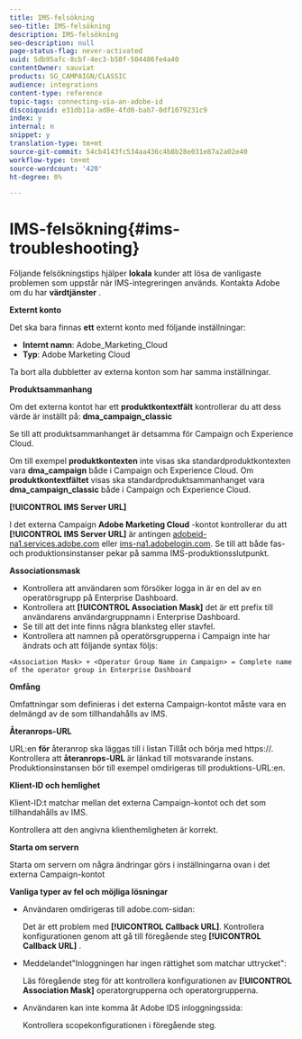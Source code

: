 ```yaml
---
title: IMS-felsökning
seo-title: IMS-felsökning
description: IMS-felsökning
seo-description: null
page-status-flag: never-activated
uuid: 5db95afc-8cbf-4ec3-b58f-504486fe4a40
contentOwner: sauviat
products: SG_CAMPAIGN/CLASSIC
audience: integrations
content-type: reference
topic-tags: connecting-via-an-adobe-id
discoiquuid: e31db11a-ad8e-4fd0-bab7-0df1079231c9
index: y
internal: n
snippet: y
translation-type: tm+mt
source-git-commit: 54cb4143fc534aa436c4b8b28e031e87a2a02e40
workflow-type: tm+mt
source-wordcount: '420'
ht-degree: 0%

---
```



# IMS-felsökning{#ims-troubleshooting}

Följande felsökningstips hjälper **lokala** kunder att lösa de vanligaste problemen som uppstår när IMS-integreringen används. Kontakta Adobe om du har **värdtjänster** .

**Externt konto**

Det ska bara finnas **ett** externt konto med följande inställningar:

* **Internt namn**: Adobe_Marketing_Cloud
* **Typ**: Adobe Marketing Cloud

Ta bort alla dubbletter av externa konton som har samma inställningar.

**Produktsammanhang**

Om det externa kontot har ett **produktkontextfält** kontrollerar du att dess värde är inställt på: **dma_campaign_classic**

Se till att produktsammanhanget är detsamma för Campaign och Experience Cloud.

Om till exempel **produktkontexten** inte visas ska standardproduktkontexten vara **dma_campaign** både i Campaign och Experience Cloud. Om **produktkontextfältet** visas ska standardproduktsammanhanget vara **dma_campaign_classic** både i Campaign och Experience Cloud.

**[!UICONTROL IMS Server URL]**

I det externa Campaign **Adobe Marketing Cloud** -kontot kontrollerar du att **[!UICONTROL IMS Server URL]** är antingen [adobeid-na1.services.adobe.com](https://adobeid-na1.services.adobe.com/) eller [ims-na1.adobelogin.com](http://ims-na1.adobelogin.com/). Se till att både fas- och produktionsinstanser pekar på samma IMS-produktionsslutpunkt.

**Associationsmask**

* Kontrollera att användaren som försöker logga in är en del av en operatörsgrupp på Enterprise Dashboard.
* Kontrollera att **[!UICONTROL Association Mask]** det är ett prefix till användarens användargruppnamn i Enterprise Dashboard.
* Se till att det inte finns några blanksteg eller stavfel.
* Kontrollera att namnen på operatörsgrupperna i Campaign inte har ändrats och att följande syntax följs:

```
<Association Mask> + <Operator Group Name in Campaign> = Complete name of the operator group in Enterprise Dashboard
```

**Omfång**

Omfattningar som definieras i det externa Campaign-kontot måste vara en delmängd av de som tillhandahålls av IMS.

**Återanrops-URL**

URL:en **för** återanrop ska läggas till i listan Tillåt och börja med https://. Kontrollera att **återanrops-URL** är länkad till motsvarande instans. Produktionsinstansen bör till exempel omdirigeras till produktions-URL:en.

**Klient-ID och hemlighet**

Klient-ID:t matchar mellan det externa Campaign-kontot och det som tillhandahålls av IMS.

Kontrollera att den angivna klienthemligheten är korrekt.

**Starta om servern**

Starta om servern om några ändringar görs i inställningarna ovan i det externa Campaign-kontot

**Vanliga typer av fel och möjliga lösningar**

* Användaren omdirigeras till adobe.com-sidan:

   Det är ett problem med **[!UICONTROL Callback URL]**. Kontrollera konfigurationen genom att gå till föregående steg **[!UICONTROL Callback URL]** .

* Meddelandet&quot;Inloggningen har ingen rättighet som matchar uttrycket&quot;:

   Läs föregående steg för att kontrollera konfigurationen av **[!UICONTROL Association Mask]** operatorgrupperna och operatorgrupperna.

* Användaren kan inte komma åt Adobe IDS inloggningssida:

   Kontrollera scopekonfigurationen i föregående steg.

